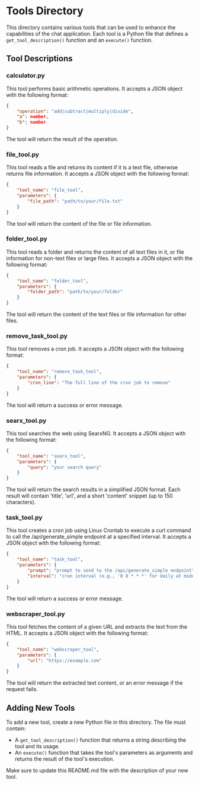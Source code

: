 # Tools Directory

This directory contains various tools that can be used to enhance the capabilities of the chat application. Each tool is a Python file that defines a `get_tool_description()` function and an `execute()` function.

## Tool Descriptions

### calculator.py
This tool performs basic arithmetic operations. It accepts a JSON object with the following format:
```json
{
    "operation": "add|subtract|multiply|divide",
    "a": number,
    "b": number
}
```
The tool will return the result of the operation.

### file_tool.py
This tool reads a file and returns its content if it is a text file, otherwise returns file information. It accepts a JSON object with the following format:
```json
{
    "tool_name": "file_tool",
    "parameters": {
        "file_path": "path/to/your/file.txt"
    }
}
```
The tool will return the content of the file or file information.

### folder_tool.py
This tool reads a folder and returns the content of all text files in it, or file information for non-text files or large files. It accepts a JSON object with the following format:
```json
{
    "tool_name": "folder_tool",
    "parameters": {
        "folder_path": "path/to/your/folder"
    }
}
```
The tool will return the content of the text files or file information for other files.

### remove_task_tool.py
This tool removes a cron job. It accepts a JSON object with the following format:
```json
{
    "tool_name": "remove_task_tool",
    "parameters": {
        "cron_line": "The full line of the cron job to remove"
    }
}
```
The tool will return a success or error message.

### searx_tool.py
This tool searches the web using SearxNG. It accepts a JSON object with the following format:
```json
{
    "tool_name": "searx_tool",
    "parameters": {
        "query": "your search query"
    }
}
```
The tool will return the search results in a simplified JSON format. Each result will contain 'title', 'url', and a short 'content' snippet (up to 150 characters).

### task_tool.py
This tool creates a cron job using Linux Crontab to execute a curl command to call the /api/generate_simple endpoint at a specified interval. It accepts a JSON object with the following format:
```json
{
    "tool_name": "task_tool",
    "parameters": {
        "prompt": "prompt to send to the /api/generate_simple endpoint",
        "interval": "cron interval (e.g., '0 0 * * *' for daily at midnight)"
    }
}
```
The tool will return a success or error message.

### webscraper_tool.py
This tool fetches the content of a given URL and extracts the text from the HTML. It accepts a JSON object with the following format:
```json
{
    "tool_name": "webscraper_tool",
    "parameters": {
        "url": "https://example.com"
    }
}
```
The tool will return the extracted text content, or an error message if the request fails.

## Adding New Tools

To add a new tool, create a new Python file in this directory. The file must contain:

-   A `get_tool_description()` function that returns a string describing the tool and its usage.
-   An `execute()` function that takes the tool's parameters as arguments and returns the result of the tool's execution.

Make sure to update this README.md file with the description of your new tool.
